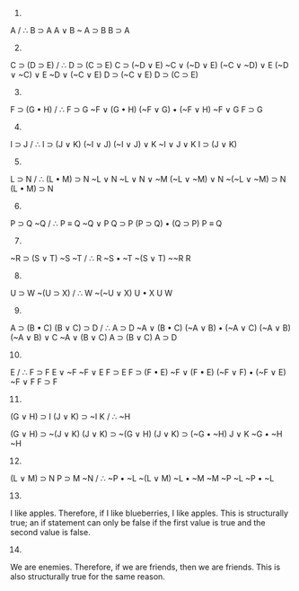 1)

A / ∴ B ⊃ A
A ∨ B
~ A ⊃ B
B ⊃ A

2)

C ⊃ (D ⊃ E) / ∴ D ⊃ (C ⊃ E)
C ⊃ (~D ∨ E)
~C ∨ (~D ∨ E)
(~C ∨ ~D) ∨ E
(~D ∨ ~C) ∨ E
~D ∨ (~C ∨ E)
D ⊃ (~C ∨ E)
D ⊃ (C ⊃ E) 

3)

F ⊃ (G • H) / ∴ F ⊃ G
~F ∨ (G • H)
(~F ∨ G) • (~F ∨ H)
~F ∨ G
F ⊃ G

4)

I ⊃ J / ∴ I ⊃ (J ∨ K)
(~I ∨ J)
(~I ∨ J) ∨ K
~I ∨ J ∨ K
I ⊃ (J ∨ K)

5)

L ⊃ N / ∴ (L • M) ⊃ N
~L ∨ N
~L ∨ N ∨ ~M
(~L ∨ ~M) ∨ N
~(~L ∨ ~M) ⊃ N
(L • M) ⊃ N

6)

P ⊃ Q
~Q / ∴ P ≡ Q
~Q ∨ P
Q ⊃ P
(P ⊃ Q) • (Q ⊃ P)
P ≡ Q

7)

~R ⊃ (S ∨ T)
~S
~T / ∴ R
~S • ~T
~(S ∨ T)
\~\~R
R

8)

U ⊃ W
~(U ⊃ X) / ∴ W
~(~U ∨ X)
U • X
U
W

9)

A ⊃ (B • C)
(B ∨ C) ⊃ D / ∴ A ⊃ D
~A ∨ (B • C)
(~A ∨ B) • (~A ∨ C)
(~A ∨ B) 
(~A ∨ B) ∨ C 
~A ∨ (B ∨ C)
A ⊃ (B ∨ C)
A ⊃ D

10)

E / ∴ F ⊃ F
E ∨ ~F
~F ∨ E
F ⊃ E
F ⊃ (F • E)
~F ∨ (F • E)
(~F ∨ F) • (~F ∨ E)
~F ∨ F
F ⊃ F

11)

(G ∨ H) ⊃ I
(J ∨ K) ⊃ ~I
K / ∴ ~H

(G ∨ H) ⊃ ~(J ∨ K)
(J ∨ K) ⊃ ~(G ∨ H)
(J ∨ K) ⊃ (~G • ~H)
J ∨ K
~G • ~H
~H

12)

(L ∨ M) ⊃ N
P ⊃ M
~N / ∴ ~P • ~L
~(L ∨ M)
~L • ~M
~M
~P
~L
~P • ~L

13)

I like apples. Therefore, if I like blueberries, I like apples.
This is structurally true; an if statement can only be false if the first value is true and the second value is false.

14)

We are enemies. Therefore, if we are friends, then we are friends.
This is also structurally true for the same reason.